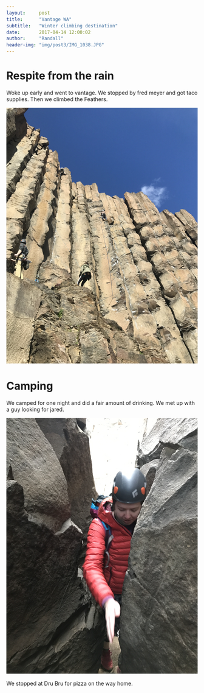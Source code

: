 ```yaml
---
layout:     post
title:      "Vantage WA"
subtitle:   "Winter climbing destination"
date:       2017-04-14 12:00:02
author:     "Randall"
header-img: "img/post3/IMG_1038.JPG"
---
```


# Respite from the rain

Woke up early and went to vantage. We stopped by fred meyer and got taco supplies. Then we climbed the Feathers.

![Camping](/img/post3/IMG_1045.JPG)

#  Camping

We camped for one night and did a fair amount of drinking. We met up with a guy looking for jared.

![more camping](/img/post3/IMG_1047.JPG)

We stopped at Dru Bru for pizza on the way home.